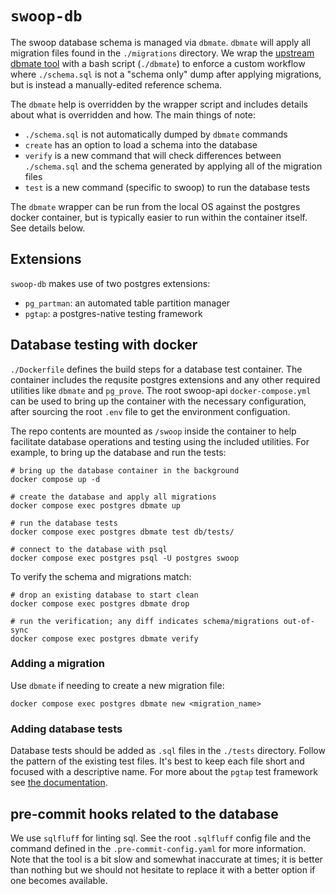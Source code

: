 # `swoop-db`

The swoop database schema is managed via `dbmate`. `dbmate` will apply all
migration files found in the `./migrations` directory. We wrap the [upstream
dbmate tool](https://github.com/amacneil/dbmate) with a bash script
(`./dbmate`) to enforce a custom workflow where `./schema.sql` is not a "schema
only" dump after applying migrations, but is instead a manually-edited
reference schema.

The `dbmate` help is overridden by the wrapper script and includes details
about what is overridden and how. The main things of note:

* `./schema.sql` is not automatically dumped by `dbmate` commands
* `create` has an option to load a schema into the database
* `verify` is a new command that will check differences between `./schema.sql`
  and the schema generated by applying all of the migration files
* `test` is a new command (specific to swoop) to run the database tests

The `dbmate` wrapper can be run from the local OS against the postgres docker
container, but is typically easier to run within the container itself. See
details below.

## Extensions

`swoop-db` makes use of two postgres extensions:

* `pg_partman`: an automated table partition manager
* `pgtap`: a postgres-native testing framework

## Database testing with docker

`./Dockerfile` defines the build steps for a database test container. The
container includes the requsite postgres extensions and any other required
utilities like `dbmate` and `pg_prove`. The root swoop-api `docker-compose.yml`
can be used to bring up the container with the necessary configuration, after
sourcing the root `.env` file to get the environment configuation.

The repo contents are mounted as `/swoop` inside the container to help
facilitate database operations and testing using the included utilities. For
example, to bring up the database and run the tests:

```shell
# bring up the database container in the background
docker compose up -d

# create the database and apply all migrations
docker compose exec postgres dbmate up

# run the database tests
docker compose exec postgres dbmate test db/tests/

# connect to the database with psql
docker compose exec postgres psql -U postgres swoop
```

To verify the schema and migrations match:

```shell
# drop an existing database to start clean
docker compose exec postgres dbmate drop

# run the verification; any diff indicates schema/migrations out-of-sync
docker compose exec postgres dbmate verify
```

### Adding a migration

Use `dbmate` if needing to create a new migration file:

```shell
docker compose exec postgres dbmate new <migration_name>
```

### Adding database tests

Database tests should be added as `.sql` files in the `./tests` directory.
Follow the pattern of the existing test files. It's best to keep each file
short and focused with a descriptive name. For more about the `pgtap` test
framework see [the documentation](https://pgtap.org/documentation.html).

## pre-commit hooks related to the database

We use `sqlfluff` for linting sql. See the root `.sqlfluff` config file and the
command defined in the `.pre-commit-config.yaml` for more information. Note
that the tool is a bit slow and somewhat inaccurate at times; it is better than
nothing but we should not hesitate to replace it with a better option if one
becomes available.
